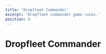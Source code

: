 ```yaml
---
title: 'Dropfleet Commander'
excerpt: 'Dropfleet Commander game rules.'
position: 0
---
```


# Dropfleet Commander

<script setup>
  import { data as pages } from '/documents.data'
  const slug = '/en/dfc/'
  const filteredPages = pages.filter(page => page?.href.indexOf(slug) > -1)
  const selectedPages = [
    filteredPages.find(page => page.href == `${slug}contents.html`),
    filteredPages.find(page => page.href == `${slug}earth-2673.html`),
    filteredPages.find(page => page.href == `${slug}the-basics/index.html`),
    filteredPages.find(page => page.href == `${slug}core-rules/index.html`),
    filteredPages.find(page => page.href == `${slug}building-your-fleet.html`),
    filteredPages.find(page => page.href == `${slug}scenarios/index.html`),
    filteredPages.find(page => page.href == `${slug}special-rules.html`),
    filteredPages.find(page => page.href == `${slug}glossary.html`),
  ]
</script>

<CategoryCardsContainer :pages="selectedPages" />
